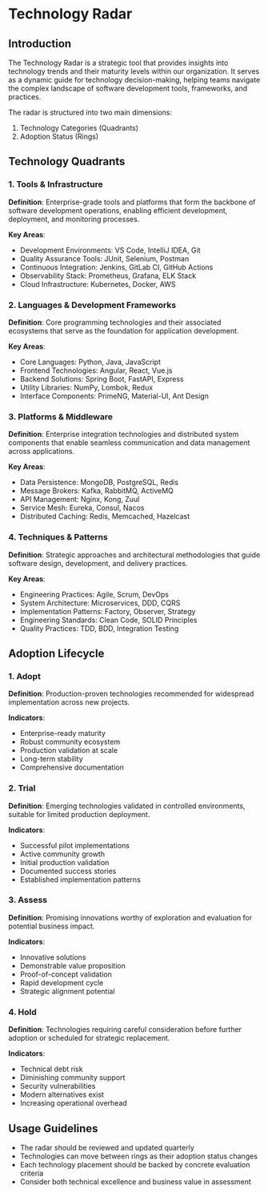 # Technology Radar

## Introduction
The Technology Radar is a strategic tool that provides insights into technology trends and their maturity levels within our organization. It serves as a dynamic guide for technology decision-making, helping teams navigate the complex landscape of software development tools, frameworks, and practices.

The radar is structured into two main dimensions:
1. Technology Categories (Quadrants)
2. Adoption Status (Rings)

## Technology Quadrants

### 1. Tools & Infrastructure
**Definition**: Enterprise-grade tools and platforms that form the backbone of software development operations, enabling efficient development, deployment, and monitoring processes.

**Key Areas**:
- Development Environments: VS Code, IntelliJ IDEA, Git
- Quality Assurance Tools: JUnit, Selenium, Postman
- Continuous Integration: Jenkins, GitLab CI, GitHub Actions
- Observability Stack: Prometheus, Grafana, ELK Stack
- Cloud Infrastructure: Kubernetes, Docker, AWS

### 2. Languages & Development Frameworks
**Definition**: Core programming technologies and their associated ecosystems that serve as the foundation for application development.

**Key Areas**:
- Core Languages: Python, Java, JavaScript
- Frontend Technologies: Angular, React, Vue.js
- Backend Solutions: Spring Boot, FastAPI, Express
- Utility Libraries: NumPy, Lombok, Redux
- Interface Components: PrimeNG, Material-UI, Ant Design

### 3. Platforms & Middleware
**Definition**: Enterprise integration technologies and distributed system components that enable seamless communication and data management across applications.

**Key Areas**:
- Data Persistence: MongoDB, PostgreSQL, Redis
- Message Brokers: Kafka, RabbitMQ, ActiveMQ
- API Management: Nginx, Kong, Zuul
- Service Mesh: Eureka, Consul, Nacos
- Distributed Caching: Redis, Memcached, Hazelcast

### 4. Techniques & Patterns
**Definition**: Strategic approaches and architectural methodologies that guide software design, development, and delivery practices.

**Key Areas**:
- Engineering Practices: Agile, Scrum, DevOps
- System Architecture: Microservices, DDD, CQRS
- Implementation Patterns: Factory, Observer, Strategy
- Engineering Standards: Clean Code, SOLID Principles
- Quality Practices: TDD, BDD, Integration Testing

## Adoption Lifecycle

### 1. Adopt
**Definition**: Production-proven technologies recommended for widespread implementation across new projects.

**Indicators**:
- Enterprise-ready maturity
- Robust community ecosystem
- Production validation at scale
- Long-term stability
- Comprehensive documentation

### 2. Trial
**Definition**: Emerging technologies validated in controlled environments, suitable for limited production deployment.

**Indicators**:
- Successful pilot implementations
- Active community growth
- Initial production validation
- Documented success stories
- Established implementation patterns

### 3. Assess
**Definition**: Promising innovations worthy of exploration and evaluation for potential business impact.

**Indicators**:
- Innovative solutions
- Demonstrable value proposition
- Proof-of-concept validation
- Rapid development cycle
- Strategic alignment potential

### 4. Hold
**Definition**: Technologies requiring careful consideration before further adoption or scheduled for strategic replacement.

**Indicators**:
- Technical debt risk
- Diminishing community support
- Security vulnerabilities
- Modern alternatives exist
- Increasing operational overhead

## Usage Guidelines
- The radar should be reviewed and updated quarterly
- Technologies can move between rings as their adoption status changes
- Each technology placement should be backed by concrete evaluation criteria
- Consider both technical excellence and business value in assessment

